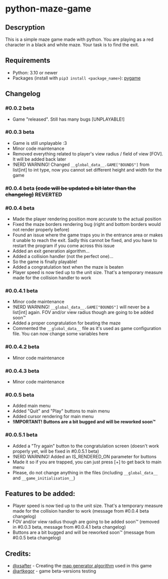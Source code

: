 # python-maze-game
## Descryption
This is a simple maze game made with python. You are playing as a red character in a black and white maze. Your task is to find the exit.

## Requirements
- Python: 3.10 or newer
- Packages (install with `pip3 install <package_name>`): [pygame](https://pypi.org/project/pygame/)

## Changelog
### #0.0.2 beta
- Game "released". Still has many bugs [UNPLAYABLE!]
### #0.0.3 beta
- Game is still unplayable :3
- Minor code maintenance
- Removed everything related to player's view radius / field of view [FOV]. It will be added back later
- !NERD WARNING! Changed `__global_data__.GAME["BOUNDS"]` from list[int] to int type, now you cannot set different height and width for the game
### #0.0.4 beta ~~(code will be updated a bit later than the changelog)~~ REVERTED
### #0.0.4 beta
- Made the player rendering position more accurate to the actual position
- Fixed the maze borders rendering bug (right and bottom borders would not render properly before)
- Found an issue where the game traps you in the entrance area or makes it unable to reach the exit. Sadly this cannot be fixed, and you have to restart the program if you come across this issue
- Added an exit generation algorithm...
- Added a collision handler (not the perfect one)...
- So the game is finally playable!
- Added a congratulation text when the maze is beaten
- Player speed is now tied up to the unit size. That's a temporary measure made for the collision handler to work
### #0.0.4.1 beta
- Minor code maintenance
- !NERD WARNING! `__global_data__.GAME["BOUNDS"]` will never be a list[int] again. FOV and/or view radius though are going to be added soon:tm:
- Added a proper congratulation for beating the maze
- Commented the `__global_data__` file as it's used as game configuration file. You can now change some variables here
### #0.0.4.2 beta
- Minor code maintenance
### #0.0.4.3 beta
- Minor code maintenance
### #0.0.5 beta
- Added main menu
- Added "Quit" and "Play" buttons to main menu
- Added cursor rendering for main menu
- **!IMPORTANT! Buttons are a bit bugged and will be reworked soon:tm:**
### #0.0.5.1 beta
- Added a "Try again" button to the congratulation screen (doesn't work properly yet, will be fixed in #0.0.5.1 beta)
- !NERD WARNING! Added an IS_RENDERED_ON parameter for buttons
- Made it so if you are trapped, you can just press [+] to get back to main menu
- Please, do not change anything in the files (including `__global_data__` and `__game_initialisation__`)

## Features to be added:
- Player speed is now tied up to the unit size. That's a temporary measure made for the collision handler to work (message from #0.0.4 beta changelog)
- FOV and/or view radius though are going to be added soon:tm: (removed in #0.0.3 beta, message from #0.0.4.1 beta changelog)
- Buttons are a bit bugged and will be reworked soon:tm: (message from #0.0.5 beta changelog)

## Credits:
- [@xsafter](https://github.com/xsafter) - Creating the [map generator algorithm](https://github.com/xsafter/map-generator) used in this game
- [@artkegor](https://github.com/artkegor) - game beta-versions testing
